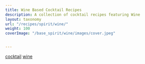 ```yaml
---
title: Wine Based Cocktail Recipes
description: A collection of cocktail recipes featuring Wine
layout: taxonomy
url: "/recipes/spirit/wine/"
weight: 100
coverImage: "/base_spirit/wine/images/cover.jpeg"


---
```


<a href="/recipes/category/cocktail/" class="badge text-bg-primary text-decoration-none">cocktail</a> 
<a href="/recipes/spirit/wine/" class="badge text-bg-info text-decoration-none">wine</a> 






